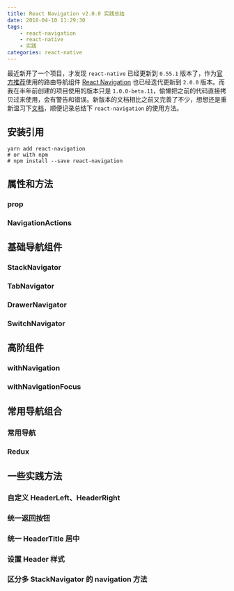 ```yaml
---
title: React Navigation v2.0.0 实践总结
date: 2018-04-10 11:29:30
tags:
    - react-navigation
    - react-native
    - 实践
categories: react-native
---
```


最近新开了一个项目，才发现 `react-native` 已经更新到 `0.55.1` 版本了，作为[官方推荐][1]使用的路由导航组件 [React Navigation][0] 也已经迭代更新到 `2.0.0` 版本。而我在半年前创建的项目使用的版本只是 `1.0.0-beta.11`，偷懒把之前的代码直接拷贝过来使用，会有警告和错误。新版本的文档相比之前又完善了不少，想想还是重新温习下[文档][2]，顺便记录总结下 `react-navigation` 的使用方法。

<!-- more -->

## 安装引用

```
yarn add react-navigation
# or with npm
# npm install --save react-navigation
```
## 属性和方法

### prop

### NavigationActions

## 基础导航组件

### StackNavigator

### TabNavigator

### DrawerNavigator

### SwitchNavigator

## 高阶组件

### withNavigation

### withNavigationFocus

## 常用导航组合

### 常用导航

### Redux

## 一些实践方法

### 自定义 HeaderLeft、HeaderRight

### 统一返回按钮

### 统一 HeaderTitle 居中

### 设置 Header 样式

### 区分多 StackNavigator 的 navigation 方法




[0]: https://reactnavigation.org
[1]: https://facebook.github.io/react-native/docs/navigation.html
[2]: https://reactnavigation.org/docs/getting-started.html